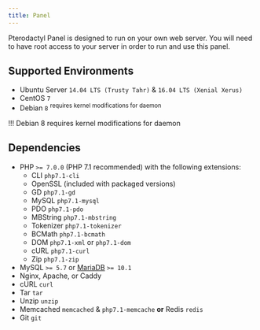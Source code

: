 ```yaml
---
title: Panel
---
```


Pterodactyl Panel is designed to run on your own web server. You will need to have root access to your server in order to run and use this panel.

## Supported Environments
* Ubuntu Server `14.04 LTS (Trusty Tahr)` & `16.04 LTS (Xenial Xerus)`
* CentOS `7`
* Debian `8` <sup>requires kernel modifications for daemon</sup>

!!! Debian 8 requires kernel modifications for daemon

## Dependencies
* PHP ```>= 7.0.0``` (PHP 7.1 recommended) with the following extensions:
    * CLI `php7.1-cli`
    * OpenSSL (included with packaged versions)
    * GD `php7.1-gd`
    * MySQL `php7.1-mysql`
    * PDO `php7.1-pdo`
    * MBString `php7.1-mbstring`
    * Tokenizer `php7.1-tokenizer`
    * BCMath `php7.1-bcmath`
    * DOM `php7.1-xml` or `php7.1-dom`
    * cURL `php7.1-curl`
    * Zip `php7.1-zip`
* MySQL `>= 5.7` or [MariaDB](https://downloads.mariadb.org/mariadb/repositories/#mirror=jaleco) `>= 10.1`
* Nginx, Apache, or Caddy
* cURL `curl`
* Tar `tar`
* Unzip `unzip`
* Memcached `memcached` & `php7.1-memcache` **or** Redis `redis`
* Git `git`